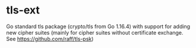 tls-ext
=======

Go standard tls package (crypto/tls from Go 1.16.4) with support for adding new cipher suites (mainly for cipher suites without certificate exchange. See https://github.com/raff/tls-psk)
